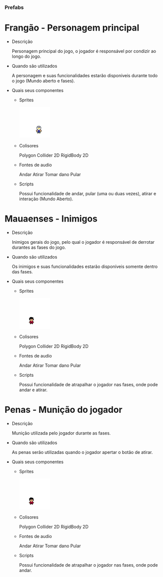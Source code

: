 ### Prefabs
# Frangão - Personagem principal
- Descrição

  Personagem principal do jogo, o jogador é responsável por condizir ao longo do jogo.
- Quando são utilizados

  A personagem e suas funcionalidades estarão disponíveis durante todo o jogo (Mundo aberto e fases).
- Quais seus componentes
    - Sprites

      ![Frangao](https://github.com/ChuckFelix765/DevJogos-ProjectF/blob/main/Sprites/imagem....-main/Frangao/.png/frangoparadofrente.png)
    - Colisores
 
      Polygon Collider 2D
      RigidBody 2D 
    - Fontes de audio

      Andar
      Atirar
      Tomar dano
      Pular
    - Scripts

      Possui funcionalidade de andar, pular (uma ou duas vezes), atirar e interação (Mundo Aberto).


# Mauaenses - Inimigos
- Descrição

  Inimigos gerais do jogo, pelo qual o jogador é responsável de derrotar durantes as fases do jogo.
- Quando são utilizados

  Os inimigos e suas funcionalidades estarão disponíveis somente dentro das fases.
- Quais seus componentes
    - Sprites

      ![Inimigo](https://github.com/ChuckFelix765/DevJogos-ProjectF/blob/main/Sprites/imagem....-main/NPC/.png/maua1.png)
    - Colisores
 
      Polygon Collider 2D
      RigidBody 2D 
    - Fontes de audio

      Andar
      Atirar
      Tomar dano
      Pular
    - Scripts

      Possui funcionalidade de atrapalhar o jogador nas fases, onde pode andar e atirar.

# Penas - Munição do jogador
- Descrição

  Munição utilizada pelo jogador durante as fases. 
- Quando são utilizados

   As penas serão utilizadas quando o jogador apertar o botão de atirar.
- Quais seus componentes
    - Sprites

      ![Inimigo](https://github.com/ChuckFelix765/DevJogos-ProjectF/blob/main/Sprites/imagem....-main/NPC/.png/maua1.png)
    - Colisores
 
      Polygon Collider 2D
      RigidBody 2D 
    - Fontes de audio

      Andar
      Atirar
      Tomar dano
      Pular
    - Scripts

      Possui funcionalidade de atrapalhar o jogador nas fases, onde pode andar.
